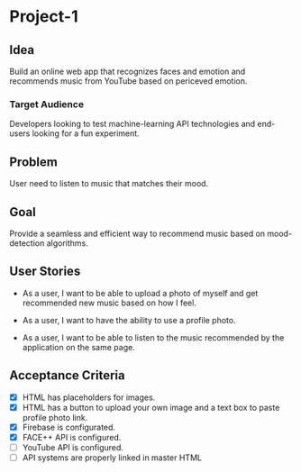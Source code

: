 # Project-1

## Idea

Build an online web app that recognizes faces and emotion and recommends music from YouTube based on periceved emotion.

### Target Audience

Developers looking to test machine-learning API technologies and end-users looking for a fun experiment.

## Problem

User need to listen to music that matches their mood.

## Goal

Provide a seamless and efficient way to recommend music based on mood-detection algorithms.

## User Stories

* As a user, I want to be able to upload a photo of myself and get recommended new music based on how I feel.

* As a user, I want to have the ability to use a profile photo.

* As a  user, I want to be able to listen to the music recommended by the application on the same page. 

## Acceptance Criteria 
- [x] HTML has placeholders for images.
- [x] HTML has a button to upload your own image and a text box to paste profile photo link.
- [x] Firebase is configurated.
- [x] FACE++ API is configured.
- [ ] YouTube API is configured.
- [ ] API systems are properly linked in master HTML
